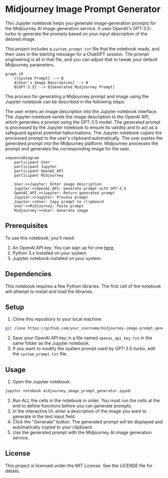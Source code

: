 # Midjourney Image Prompt Generator

This Jupyter notebook helps you generate image-generation prompts for the Midjourney AI image generation service. It uses OpenAI's GPT-3.5-turbo to generate the prompts based on your input description of the desired image.

This project includes a `system_prompt.txt` file that the notebook reads, and then uses in the starting message for a ChatGPT session.  The prompt engineering is all in that file, and you can adjust that to tweak your default Midjourney parameters.

```mermaid
graph LR
    C[System Prompt] --> B
    A[User's Image Description] --> B
    B{GPT-3.5} --> D[Generated Midjourney Prompt]

```

The process for generating a Midjourney prompt and image using the Jupyter notebook can be described in the following steps:

The user enters an image description into the Jupyter notebook interface.
The Jupyter notebook sends the image description to the OpenAI API, which generates a prompt using the GPT-3.5 model.
The generated prompt is processed by the Jupyter notebook to ensure its validity and to act as a safeguard against potential hallucinations.
The Jupyter notebook copies the processed prompt to the user's clipboard automatically.
The user pastes the generated prompt into the Midjourney platform.
Midjourney processes the prompt and generates the corresponding image for the user.

```mermaid
sequenceDiagram
    participant User
    participant Jupyter
    participant OpenAI_API
    participant Midjourney

    User->>Jupyter: Enter image description
    Jupyter->>OpenAI_API: Generate prompt with GPT-3.5
    OpenAI_API->>Jupyter: Return generated prompt
    Jupyter->>Jupyter: Process prompt
    Jupyter->>User: Copy prompt to clipboard
    User->>Midjourney: Paste prompt
    Midjourney->>User: Generate image

```

## Prerequisites

To use this notebook, you'll need:

1. An OpenAI API key. You can sign up for one [here](https://beta.openai.com/signup/).
2. Python 3.x installed on your system.
3. Jupyter notebook installed on your system.

## Dependencies

This notebook requires a few Python libraries.  The first cell of the notebook
will attempt to install and load the libraries.

## Setup

1. Clone this repository to your local machine:
```bash
git clone https://github.com/your_username/midjourney-image-prompt-generator.git
```
2. Save your OpenAI API key in a file named `openai_api_key.txt` in the same folder as the Jupyter notebook.
3. If you want to modify the system prompt used by GPT-3.5-turbo, edit the `system_prompt.txt` file.

## Usage

1. Open the Jupyter notebook:
```bash
jupyter notebook midjourney_image_prompt_generator.ipynb
```
2. Run ALL the cells in the notebook in order.  You must run the cells at the end to define functions before you can generate prompts.
3. In the interactive UI, enter a description of the image you want to generate in the text input field.
4. Click the "Generate" button. The generated prompt will be displayed and automatically copied to your clipboard.
5. Use the generated prompt with the Midjourney AI image generation service.

## License

This project is licensed under the MIT License. See the LICENSE file for details.

